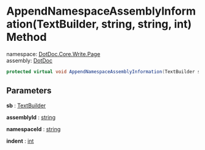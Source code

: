 ﻿# AppendNamespaceAssemblyInformation\(TextBuilder, string, string, int\) Method

namespace: [DotDoc\.Core\.Write\.Page](../../DotDoc.Core.Write.Page.md)<br />
assembly: [DotDoc](../../../DotDoc.md)



```csharp
protected virtual void AppendNamespaceAssemblyInformation(TextBuilder sb ,string assemblyId ,string namespaceId ,int indent = 1);
```

## Parameters

__sb__ : [TextBuilder](../../../DotDoc/DotDoc.Core.Write/TextBuilder.md)



__assemblyId__ : [string](https://docs.microsoft.com/dotnet/api/System.String)



__namespaceId__ : [string](https://docs.microsoft.com/dotnet/api/System.String)



__indent__ : [int](https://docs.microsoft.com/dotnet/api/System.Int32)



